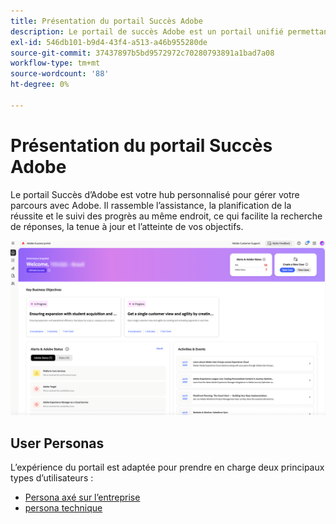 ```yaml
---
title: Présentation du portail Succès Adobe
description: Le portail de succès Adobe est un portail unifié permettant aux clients de soumettre des cas, d’afficher la progression des tickets, d’accéder à l’assistance et aux outils de planification.
exl-id: 546db101-b9d4-43f4-a513-a46b955280de
source-git-commit: 37437897b5bd9572972c70280793891a1bad7a08
workflow-type: tm+mt
source-wordcount: '88'
ht-degree: 0%

---
```


# Présentation du portail Succès Adobe

Le portail Succès d’Adobe est votre hub personnalisé pour gérer votre parcours avec Adobe. Il rassemble l’assistance, la planification de la réussite et le suivi des progrès au même endroit, ce qui facilite la recherche de réponses, la tenue à jour et l’atteinte de vos objectifs.

![adobe-success-portal-homepage](/help/adobe-success-portal/assets/overview-and-business-persona-overview.png)

## User Personas

L’expérience du portail est adaptée pour prendre en charge deux principaux types d’utilisateurs :

* [Persona axé sur l’entreprise](/help/adobe-success-portal/business-persona/key-functionalities-for-business-persona.md)
* [persona technique](/help/adobe-success-portal/technical-persona/key-functionalities-for-technical-persona.md)
